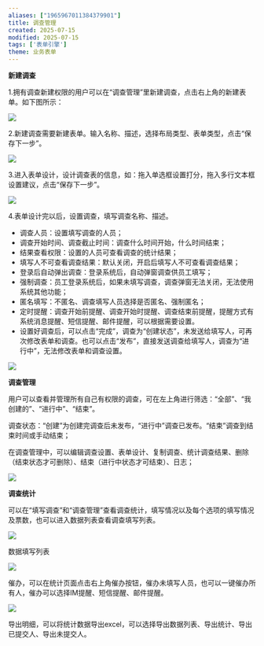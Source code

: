 ```yaml
---
aliases: ["1965967011384379901"]
title: 调查管理
created: 2025-07-15
modified: 2025-07-15
tags: ['表单引擎']
theme: 业务表单
---
```


**新建调查**

1.拥有调查新建权限的用户可以在“调查管理”里新建调查，点击右上角的新建表单。如下图所示：

![](https://myhelpdoc.oss-cn-heyuan.aliyuncs.com/mdimages/3377920305855688b61ed77947a04afc.jpg)

2.新建调查需要新建表单。输入名称、描述，选择布局类型、表单类型，点击“保存下一步”。

![](https://myhelpdoc.oss-cn-heyuan.aliyuncs.com/mdimages/30c1555add8a67d2ead934b0376415e7.jpg)

3.进入表单设计，设计调查表的信息，如：拖入单选框设置打分，拖入多行文本框设置建议，点击“保存下一步”。

![](https://myhelpdoc.oss-cn-heyuan.aliyuncs.com/mdimages/d78763800e7ded9d8689094f9b07479d.jpg)

4.表单设计完以后，设置调查，填写调查名称、描述。

- 调查人员：设置填写调查的人员；
- 调查开始时间、调查截止时间：调查什么时间开始，什么时间结束；
- 结果查看权限：设置的人员可查看调查的统计结果；
- 填写人不可查看调查结果：默认关闭，开启后填写人不可查看调查结果；
- 登录后自动弹出调查：登录系统后，自动弹窗调查供员工填写；
- 强制调查：员工登录系统后，如果未填写调查，调查弹窗无法关闭，无法使用系统其他功能；
- 匿名填写：不匿名、调查填写人员选择是否匿名、强制匿名；
- 定时提醒：调查开始前提醒、调查开始时提醒、调查结束前提醒，提醒方式有系统消息提醒、短信提醒、邮件提醒，可以根据需要设置。
- 设置好调查后，可以点击“完成”，调查为“创建状态”，未发送给填写人，可再次修改表单和调查。也可以点击“发布”，直接发送调查给填写人，调查为“进行中”，无法修改表单和调查设置。

![](https://myhelpdoc.oss-cn-heyuan.aliyuncs.com/mdimages/1f15708584c5182b4ff0c7e4b735a919.jpg)

**调查管理**

用户可以查看并管理所有自己有权限的调查，可在左上角进行筛选：“全部”、“我创建的”、“进行中”、“结束”。

调查状态：“创建”为创建完调查后未发布，“进行中”调查已发布。“结束”调查到结束时间或手动结束；

在调查管理中，可以编辑调查设置、表单设计、复制调查、统计调查结果、删除（结束状态才可删除）、结束（进行中状态才可结束）、日志；

![](https://myhelpdoc.oss-cn-heyuan.aliyuncs.com/mdimages/dab1e8677fac352ffca14ad4fd7c082f.jpg)

**调查统计**

可以在“填写调查”和“调查管理”查看调查统计，填写情况以及每个选项的填写情况及票数，也可以进入数据列表查看调查填写列表。

![](https://myhelpdoc.oss-cn-heyuan.aliyuncs.com/mdimages/dc196a64b8a2b7cf87fa296dfe7c132f.jpg)

数据填写列表

![](https://myhelpdoc.oss-cn-heyuan.aliyuncs.com/mdimages/c689d969fadbbedee523acb0f821ce95.jpg)

催办，可以在统计页面点击右上角催办按钮，催办未填写人员，也可以一键催办所有人，催办可以选择IM提醒、短信提醒、邮件提醒。

![](https://myhelpdoc.oss-cn-heyuan.aliyuncs.com/mdimages/b17df2276e4a74713ad86c91515729ba.jpg)

导出明细，可以将统计数据导出excel，可以选择导出数据列表、导出统计、导出已提交人、导出未提交人。

